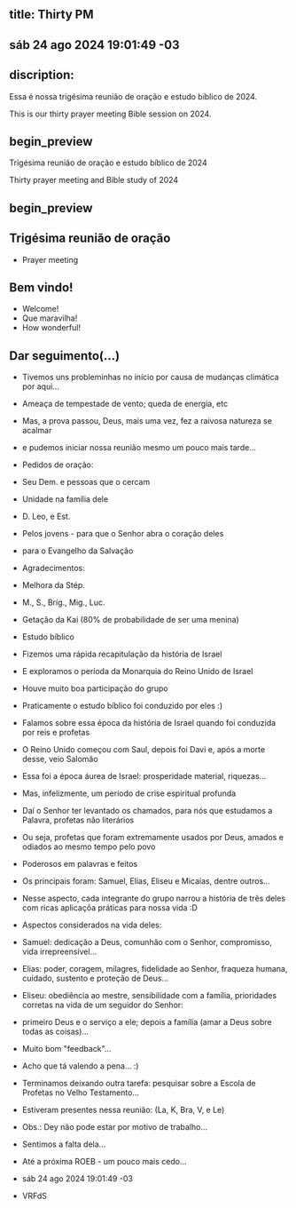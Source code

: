 ## title: Thirty PM
## sáb 24 ago 2024 19:01:49 -03

## discription:

Essa é nossa trigésima reunião de oração e estudo bíblico de 2024.

This is our thirty prayer meeting Bible session on 2024.

## begin_preview

Trigésima reunião de oração e estudo bíblico de 2024

Thirty prayer meeting and Bible study of 2024

## begin_preview

## Trigésima reunião de oração

- Prayer meeting

## Bem vindo!
- Welcome!
- Que maravilha!
- How wonderful!

## Dar seguimento(...)

- Tivemos uns probleminhas no início por causa de mudanças climática por aqui...
- Ameaça de tempestade de vento; queda de energia, etc
- Mas, a prova passou, Deus, mais uma vez, fez a raivosa natureza se acalmar 
- e pudemos iniciar nossa reunião mesmo um pouco mais tarde...

- Pedidos de oração:

- Seu Dem. e pessoas que o cercam
- Unidade na família dele
- D. Leo, e Est.
- Pelos jovens - para que o Senhor abra o coração deles
- para o Evangelho da Salvação

- Agradecimentos:
- Melhora da Stép.
- M., S., Bríg., Mig., Luc.
- Getação da Kai (80% de probabilidade de ser uma menina)

- Estudo bíblico 
- Fizemos uma rápida recapitulação da história de Israel
- E exploramos o períoda da Monarquia do Reino Unido de Israel
- Houve muito boa participação do grupo
- Praticamente o estudo bíblico foi conduzido por eles :)
- Falamos sobre essa época da história de Israel quando foi conduzida por reis e profetas
- O Reino Unido começou com Saul, depois foi Davi e, após a morte desse, veio Salomão
- Essa foi a época áurea de Israel: prosperidade material, riquezas...
- Mas, infelizmente, um período de crise espiritual profunda
- Daí o Senhor ter levantado os chamados, para nós que estudamos a Palavra, profetas não literários
- Ou seja, profetas que foram extremamente usados por Deus, amados e odiados ao mesmo tempo pelo povo
- Poderosos em palavras e feitos
- Os principais foram: Samuel, Elias, Eliseu e Micaías, dentre outros...
- Nesse aspecto, cada integrante do grupo narrou a história de três deles com ricas aplicaçõa práticas para nossa vida :D
- Aspectos considerados na vida deles:
- Samuel: dedicação a Deus, comunhão com o Senhor, compromisso, vida irrepreensível...
- Elias: poder, coragem, milagres, fidelidade ao Senhor, fraqueza humana, cuidado, sustento e proteção de Deus...  
- Eliseu: obediência ao mestre, sensibilidade com a família, prioridades corretas na vida de um seguidor do Senhor:
- primeiro Deus e o serviço a ele; depois a família (amar a Deus sobre todas as coisas)...
- Muito bom "feedback"...
- Acho que tá valendo a pena... :)
- Terminamos deixando outra tarefa: pesquisar sobre a Escola de Profetas no Velho Testamento... 

- Estiveram presentes nessa reunião: (La, K, Bra, V, e Le)
- Obs.: Dey não pode estar por motivo de trabalho...
- Sentimos a falta dela...

- Até a próxima ROEB - um pouco mais cedo...

- sáb 24 ago 2024 19:01:49 -03
- VRFdS
